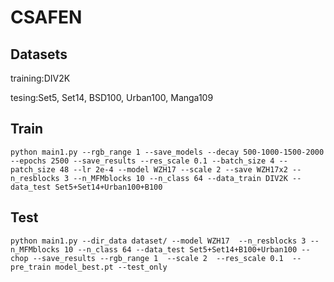# CSAFEN

## Datasets

training:DIV2K

tesing:Set5, Set14, BSD100, Urban100, Manga109

## Train

```
python main1.py --rgb_range 1 --save_models --decay 500-1000-1500-2000 --epochs 2500 --save_results --res_scale 0.1 --batch_size 4 --patch_size 48 --lr 2e-4 --model WZH17 --scale 2 --save WZH17x2 --n_resblocks 3 --n_MFMblocks 10 --n_class 64 --data_train DIV2K --data_test Set5+Set14+Urban100+B100
```

## Test

```
python main1.py --dir_data dataset/ --model WZH17  --n_resblocks 3 --n_MFMblocks 10 --n_class 64 --data_test Set5+Set14+B100+Urban100 --chop --save_results --rgb_range 1  --scale 2  --res_scale 0.1  --pre_train model_best.pt --test_only
```

